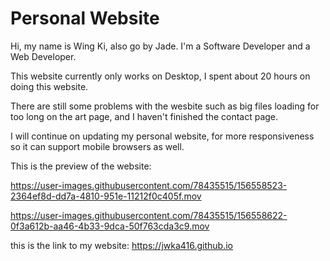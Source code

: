 
# Personal Website

Hi, my name is Wing Ki, also go by Jade.
I'm a Software Developer and a Web Developer.

This website currently only works on Desktop, I spent about 20 hours on doing this website.

There are still some problems with the wesbite such as big files loading for too long on the art page, and I haven't finished the contact page.

I will continue on updating my personal website, for more responsiveness so it can support mobile browsers as well.


This is the preview of the website:



https://user-images.githubusercontent.com/78435515/156558523-2364ef8d-dd7a-4810-951e-11212f0c405f.mov

https://user-images.githubusercontent.com/78435515/156558622-0f3a612b-aa46-4b33-9dca-50f763cda3c9.mov

this is the link to my website: https://jwka416.github.io
